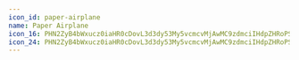 ```yaml
---
icon_id: paper-airplane
name: Paper Airplane
icon_16: PHN2ZyB4bWxucz0iaHR0cDovL3d3dy53My5vcmcvMjAwMC9zdmciIHdpZHRoPSIxNiIgaGVpZ2h0PSIxNiIgdmlld0JveD0iMCAwIDE2IDE2Ij48cGF0aCBmaWxsLXJ1bGU9ImV2ZW5vZGQiIGQ9Ik0xLjU5MiAyLjcxMkwyLjM4IDcuMjVoNC44N2EuNzUuNzUgMCAxMTAgMS41SDIuMzhsLS43ODggNC41MzhMMTMuOTI5IDggMS41OTIgMi43MTJ6TS45ODkgOEwuMDY0IDIuNjhhMS4zNDEgMS4zNDEgMCAwMTEuODUtMS40NjJsMTMuNDAyIDUuNzQ0YTEuMTMgMS4xMyAwIDAxMCAyLjA3NkwxLjkxMyAxNC43ODJhMS4zNDEgMS4zNDEgMCAwMS0xLjg1LTEuNDYzTC45OSA4eiIvPjwvc3ZnPg==
icon_24: PHN2ZyB4bWxucz0iaHR0cDovL3d3dy53My5vcmcvMjAwMC9zdmciIHdpZHRoPSIyNCIgaGVpZ2h0PSIyNCIgdmlld0JveD0iMCAwIDI0IDI0Ij48cGF0aCBmaWxsLXJ1bGU9ImV2ZW5vZGQiIGQ9Ik0xLjUxMyAxLjk2YTEuMzc0IDEuMzc0IDAgMDExLjQ5OS0uMjFsMTkuMzM1IDkuMjE1YTEuMTQ2IDEuMTQ2IDAgMDEwIDIuMDdMMy4wMTIgMjIuMjVhMS4zNzQgMS4zNzQgMCAwMS0xLjk0Ny0xLjQ2TDIuNDkgMTIgMS4wNjUgMy4yMWExLjM3NCAxLjM3NCAwIDAxLjQ0OC0xLjI1em0yLjM3NSAxMC43OWwtMS4zMDQgOC4wNDJMMjEuMDMxIDEyIDIuNTg0IDMuMjA4bDEuMzA0IDguMDQyaDcuMzYyYS43NS43NSAwIDAxMCAxLjVIMy44ODh6Ii8+PC9zdmc+
---
```

